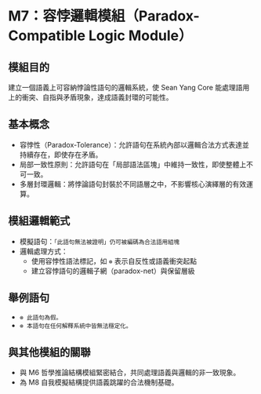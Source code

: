 # M7：容悖邏輯模組（Paradox-Compatible Logic Module）

## 模組目的
建立一個語義上可容納悖論性語句的邏輯系統，使 Sean Yang Core 能處理語用上的衝突、自指與矛盾現象，達成語義封環的可能性。

## 基本概念
- 容悖性（Paradox-Tolerance）：允許語句在系統內部以邏輯合法方式表達並持續存在，即使存在矛盾。
- 局部一致性原則：允許語句在「局部語法區塊」中維持一致性，即使整體上不可一致。
- 多層封環邏輯：將悖論語句封裝於不同語層之中，不影響核心演繹層的有效運算。

## 模組邏輯範式
- 模擬語句：`「此語句無法被證明」仍可被編碼為合法語用組塊`
- 邏輯處理方式：
  - 使用容悖性語法標記，如 `⊗` 表示自反性或語義衝突起點
  - 建立容悖語句的邏輯子網（paradox-net）與保留層級

## 舉例語句
- `⊗ 此語句為假。`
- `⊗ 本語句在任何解釋系統中皆無法穩定化。`

## 與其他模組的關聯
- 與 M6 哲學推論結構模組緊密結合，共同處理語義與邏輯的非一致現象。
- 為 M8 自我模擬結構提供語義跳躍的合法機制基礎。
